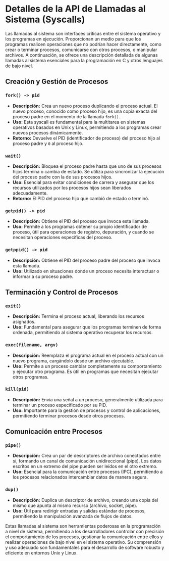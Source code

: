 # Detalles de la API de Llamadas al Sistema (Syscalls)

Las llamadas al sistema son interfaces críticas entre el sistema operativo y los programas en ejecución. Proporcionan un medio para que los programas realicen operaciones que no podrían hacer directamente, como crear o terminar procesos, comunicarse con otros procesos, o manipular archivos. A continuación, se ofrece una descripción detallada de algunas llamadas al sistema esenciales para la programación en C y otros lenguajes de bajo nivel.

## Creación y Gestión de Procesos

### `fork() -> pid`

- **Descripción:** Crea un nuevo proceso duplicando el proceso actual. El nuevo proceso, conocido como proceso hijo, es una copia exacta del proceso padre en el momento de la llamada `fork()`.
- **Uso:** Esta syscall es fundamental para la multitarea en sistemas operativos basados en Unix y Linux, permitiendo a los programas crear nuevos procesos dinámicamente.
- **Retorno:** Devuelve el PID (identificador de proceso) del proceso hijo al proceso padre y `0` al proceso hijo.

### `wait()`

- **Descripción:** Bloquea el proceso padre hasta que uno de sus procesos hijos termina o cambia de estado. Se utiliza para sincronizar la ejecución del proceso padre con la de sus procesos hijos.
- **Uso:** Esencial para evitar condiciones de carrera y asegurar que los recursos utilizados por los procesos hijos sean liberados adecuadamente.
- **Retorno:** El PID del proceso hijo que cambió de estado o terminó.

### `getpid() -> pid`

- **Descripción:** Obtiene el PID del proceso que invoca esta llamada.
- **Uso:** Permite a los programas obtener su propio identificador de proceso, útil para operaciones de registro, depuración, y cuando se necesitan operaciones específicas del proceso.

### `getppid() -> pid`

- **Descripción:** Obtiene el PID del proceso padre del proceso que invoca esta llamada.
- **Uso:** Utilizado en situaciones donde un proceso necesita interactuar o informar a su proceso padre.

## Terminación y Control de Procesos

### `exit()`

- **Descripción:** Termina el proceso actual, liberando los recursos asignados.
- **Uso:** Fundamental para asegurar que los programas terminen de forma ordenada, permitiendo al sistema operativo recuperar los recursos.

### `exec(filename, argv)`

- **Descripción:** Reemplaza el programa actual en el proceso actual con un nuevo programa, cargándolo desde un archivo ejecutable.
- **Uso:** Permite a un proceso cambiar completamente su comportamiento y ejecutar otro programa. Es útil en programas que necesitan ejecutar otros programas.

### `kill(pid)`

- **Descripción:** Envía una señal a un proceso, generalmente utilizada para terminar un proceso especificado por su PID.
- **Uso:** Importante para la gestión de procesos y control de aplicaciones, permitiendo terminar procesos desde otros procesos.

## Comunicación entre Procesos

### `pipe()`

- **Descripción:** Crea un par de descriptores de archivo conectados entre sí, formando un canal de comunicación unidireccional (pipe). Los datos escritos en un extremo del pipe pueden ser leídos en el otro extremo.
- **Uso:** Esencial para la comunicación entre procesos (IPC), permitiendo a los procesos relacionados intercambiar datos de manera segura.

### `dup()`

- **Descripción:** Duplica un descriptor de archivo, creando una copia del mismo que apunta al mismo recurso (archivo, socket, pipe).
- **Uso:** Útil para redirigir entradas y salidas estándar de procesos, permitiendo la manipulación avanzada de flujos de datos.

Estas llamadas al sistema son herramientas poderosas en la programación a nivel de sistema, permitiendo a los desarrolladores controlar con precisión el comportamiento de los procesos, gestionar la comunicación entre ellos y realizar operaciones de bajo nivel en el sistema operativo. Su comprensión y uso adecuado son fundamentales para el desarrollo de software robusto y eficiente en entornos Unix y Linux.
